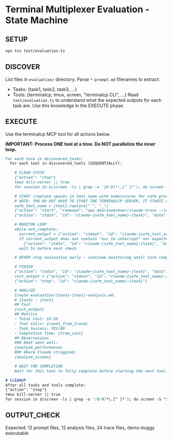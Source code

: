 # Terminal Multiplexer Evaluation - State Machine

## SETUP
```bash
npx tsx test/evaluation.ts
```

## DISCOVER
List files in `evaluation/` directory.
Parse `*-prompt.md` filenames to extract:
- Tasks: {task1, task2, task3, ...}
- Tools: {terminalcp, tmux, screen, "terminalcp CLI", ...}
Read `test/evaluation.ts` to understand what the expected outputs for each task are. Use this knowledge in the EXECUTE phase.

## EXECUTE
Use the terminalcp MCP tool for all actions below.

**IMPORTANT: Process ONE tool at a time. Do NOT parallelize the inner loop.**

```markdown
For each task in discovered_tasks:
  For each tool in discovered_tools (SEQUENTIALLY):

    # CLEAN STATE
    {"action": "stop"}
    tmux kill-server || true
    for session in $(screen -ls | grep -o '[0-9]*\.[^ ]*'); do screen -S "$session" -X quit; done || true

    # START (replace spaces in tool name with underscores for safe process names)
    # NOTE: YOU DO NOT HAVE TO START THE TERMINALCP SERVER, IT STARTS AUTOMATICALLY
    safe_tool_name = {tool}.replace(" ", "_")
    {"action": "start", "command": "npx @mariozechner/claude-trace --log {task}-{tool} --run-with --dangerously-skip-permissions", "name": "claude-{safe_tool_name}-{task}", "cwd": "/Users/badlogic/workspaces/tuicp"}
    {"action": "stdin", "id": "claude-{safe_tool_name}-{task}", "data": "read evaluation/{task}-{tool}-prompt.md", "submit": true}

    # MONITOR LOOP
    while not_complete:
      current_output = {"action": "stdout", "id": "claude-{safe_tool_name}-{task}"}
      if current_output does not contain "esc to interrupt" nor expected output:
        {"action": "stdin", "id": "claude-{safe_tool_name}-{task}", "data": "continue", "submit": true}
      wait 5s before next check

    # NEVER stop evaluation early - continue monitoring until task completion

    # FINISH
    {"action": "stdin", "id": "claude-{safe_tool_name}-{task}", "data": "/cost", "submit": true}
    cost_output = {"action": "stdout", "id": "claude-{safe_tool_name}-{task}"}
    {"action": "stop", "id": "claude-{safe_tool_name}-{task}"}

    # ANALYZE
    Create evaluation/{task}-{tool}-analysis.md:
    # {task} - {tool}
    ## Cost
    {cost_output}
    ## Metrics
    - Total Cost: $X.XX
    - Tool Calls: {count_from_trace}
    - Task Success: YES/NO
    - Completion Time: {from_cost}
    ## Observations
    ### What went well:
    {analyze_performance}
    ### Where Claude struggled:
    {analyze_issues}

    # WAIT FOR COMPLETION
    Wait for this tool to fully complete before starting the next tool.

# CLEANUP
After all tasks and tools complete:
{"action": "stop"}
tmux kill-server || true
for session in $(screen -ls | grep -o '[0-9]*\.[^ ]*'); do screen -S "$session" -X quit; done || true
```

## OUTPUT_CHECK
Expected: 12 prompt files, 12 analysis files, 24 trace files, demo-buggy executable
